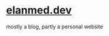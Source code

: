 # [elanmed.dev](https://elanmed.dev)

mostly a blog, partly a personal website

<!--
todo:
- playwright integration tests
  - fake accounts for oauth
-->
